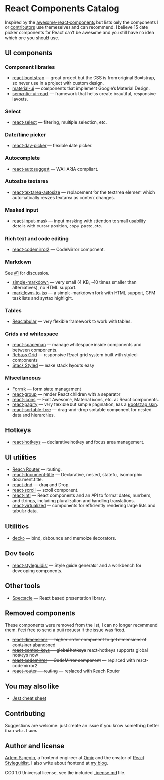 # React Components Catalog

Inspired by the [awesome-react-components](https://github.com/brillout/awesome-react-components) but lists only the components I or [contributors](https://github.com/sapegin/react-components/graphs/contributors) use themeselves and can recommend. I believe 15 date picker components for React can’t be awesome and you still have no idea which one you should use.

## UI components

### Component libraries

- [react-bootstrap](https://github.com/react-bootstrap/react-bootstrap) — great project but the CSS is from original Bootstrap, so never use in a project with custom design.
- [material-ui](http://www.material-ui.com/) — components that implement Google’s Material Design.
- [semantic-ui-react](http://react.semantic-ui.com/introduction) — framework that helps create beautiful, responsive layouts.

### Select

- [react-select](https://github.com/JedWatson/react-select) — filtering, multiple selection, etc.

### Date/time picker

- [react-day-picker](https://github.com/gpbl/react-day-picker) — flexible date picker.

### Autocomplete

- [react-autosuggest](https://github.com/moroshko/react-autosuggest) — WAI-ARIA compliant.

### Autosize textarea

- [react-textarea-autosize](https://github.com/andreypopp/react-textarea-autosize) — replacement for the textarea element which automatically resizes textarea as content changes.

### Masked input

- [react-input-mask](https://github.com/sanniassin/react-input-mask) — input masking with attention to small usability details with cursor position, copy-paste, etc.

### Rich text and code editing

- [react-codemirror2](https://github.com/scniro/react-codemirror2) — CodeMirror component.

### Markdown

See [#1](https://github.com/sapegin/react-components/issues/1) for discussion.

- [simple-markdown](https://github.com/Khan/simple-markdown) — very small (4 KB, ~10 times smaller than alternatives), no HTML support.
- [markdown-to-jsx](https://probablyup.github.io/markdown-to-jsx/) — a simple-markdown fork with HTML support, GFM task lists and syntax highlight.

### Tables

- [Reactabular](http://reactabular.js.org/) — very flexible framework to work with tables.

### Grids and whitespace

- [react-spaceman](https://github.com/sapegin/react-spaceman) — manage whitespace inside components and between components.
- [Rebass Grid](https://rebassjs.org/grid/) — responsive React grid system built with styled-components
- [Stack Styled](https://sapegin.github.io/stack-styled/) — make stack layouts easy

### Miscellaneous

- [Formik](https://github.com/jaredpalmer/formik) — form state management
- [react-group](https://sapegin.github.io/react-group/) — render React children with a separator
- [react-icons](http://gorangajic.github.io/react-icons/) — Font Awesome, Material icons, etc. as React components.
- [react-pagify](https://github.com/bebraw/react-pagify) — very flexible but simple pagination, has a [Bootstrap skin](https://github.com/sapegin/react-pagify-preset-bootstrap).
- [react-sortable-tree](https://github.com/fritz-c/react-sortable-tree) — drag-and-drop sortable component for nested data and hierarchies.

## Hotkeys

- [react-hotkeys](https://github.com/chrisui/react-hotkeys) — declarative hotkey and focus area management.

## UI utilities

- [Reach Router](https://reach.tech/router) — routing.
- [react-document-title](https://github.com/gaearon/react-document-title) — Declarative, nested, stateful, isomorphic document.title.
- [react-dnd](https://github.com/react-dnd/react-dnd) — drag and Drop.
- [react-scroll](https://github.com/fisshy/react-scroll) — scroll component.
- [react-intl](https://github.com/yahoo/react-intl) — React components and an API to format dates, numbers, and strings, including pluralization and handling translations.
- [react-virtualized](https://github.com/bvaughn/react-virtualized) — components for efficiently rendering large lists and tabular data.

## Utilities

- [decko](https://github.com/developit/decko) — bind, debounce and memoize decorators.

## Dev tools

- [react-styleguidist](https://github.com/styleguidist/react-styleguidist) — Style guide generator and a workbench for developing components.

## Other tools

- [Spectacle](https://github.com/FormidableLabs/spectacle) — React based presentation library.

## Removed components

These components were removed from the list, I can no longer recommend them. Feel free to send a pull request if the issue was fixed.

- ~~[react-dimensions](https://github.com/digidem/react-dimensions) — higher-order component to get dimensions of container~~ abandoned
- ~~[react-combo-keys](https://github.com/SamyPesse/react-combo-keys) — global hotkeys~~ react-hotkeys supports global hotkeys now
- ~~[react-codemirror](https://github.com/JedWatson/react-codemirror) — CodeMirror component~~ — replaced with react-codemirror2
- ~~[react-router](https://github.com/ReactTraining/react-router) — routing~~ — replaced with Reach Router

## You may also like

* [Jest cheat sheet](https://github.com/sapegin/jest-cheat-sheet)

## Contributing

Suggestions are welcome: just create an issue if you know something better than what I use.


## Author and license
[Artem Sapegin](http://sapegin.me/), a frontend engineer at [Omio](https://omio.com/) and the creator of [React Styleguidist](https://react-styleguidist.js.org/). I also write about frontend at [my blog](https://blog.sapegin.me/).

CC0 1.0 Universal license, see the included [License.md](/License.md) file.

